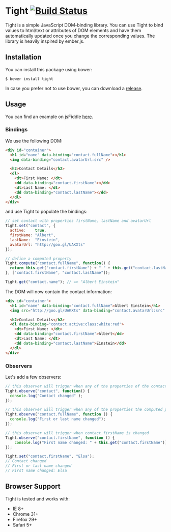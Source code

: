 # Tight [![Build Status](https://travis-ci.org/nelsond/tight.js.svg?branch=master)](https://travis-ci.org/nelsond/tight.js)

Tight is a simple JavaScript DOM-binding library. You can use Tight to
bind values to html/text or attributes of DOM elements and have them automatically updated once you change the corresponding values. The library is heavily inspired by ember.js.

## Installation

You can install this package using bower:

```shell
$ bower install tight
```

In case you prefer not to use bower, you can download a [release](http:///github.com/nelsond/tight.js/releases).

## Usage

You can find an example on jsFiddle [here](http://jsfiddle.net/hLukqncx/).

### Bindings

We use the following DOM:
```html
<div id="container">
  <h1 id="name" data-binding="contact.fullName"></h1>
  <img data-binding="contact.avatarUrl:src" />

  <h2>Contact Details</h2>
  <dl>
    <dt>First Name: </dt>
    <dd data-binding="contact.firstName"></dd>
    <dt>Last Name: </dt>
    <dd data-binding="contact.lastName"></dd>
  </dl>
</div>
```
and use Tight to populate the bindings:
```javascript
// set contact with properties firstName, lastName and avatarUrl
Tight.set("contact", {
  active:    true,
  firstName: "Albert",
  lastName:  "Einstein",
  avatarUrl: "http://goo.gl/UAKXts"
});

// define a computed property
Tight.compute("contact.fullName", function() {
  return this.get("contact.firstName") + " " + this.get("contact.lastName");
}, ["contact.firstName", "contact.lastName"]);

Tight.get("contact.name"); // => "Albert Einstein"
```

The DOM will now contain the contact information:

```html
<div id="container">
  <h1 id="name" data-binding="contact.fullName">Albert Einstein</h1>
  <img src="http://goo.gl/UAKXts" data-binding="contact.avatarUrl:src" />

  <h2>Contact Details</h2>
  <dl data-binding="contact.active:class:white:red">
    <dt>First Name: </dt>
    <dd data-binding="contact.firstName">Albert</dd>
    <dt>Last Name: </dt>
    <dd data-binding="contact.lastName">Einstein</dd>
  </dl>
</div>
```
### Observers
Let's add a few observers:
```javascript
// this observer will trigger when any of the properties of the contact object are changed
Tight.observe("contact", function() {
  console.log("Contact changed" );
});

// this observer will trigger when any of the properties the computed properties relies on is changed
Tight.observe("contact.fullName", function () {
  console.log("First or last name changed");
});

// this observer will trigger when contact.firstName is changed
Tight.observe("contact.firstName", function () {
	console.log("First name changed: " + this.get("contact.firstName"));
});

Tight.set("contact.firstName", "Elsa");
// Contact changed
// First or last name changed
// First name changed: Elsa
```

## Browser Support

Tight is tested and works with:

* IE 8+
* Chrome 31+
* Firefox 29+
* Safari 5+
